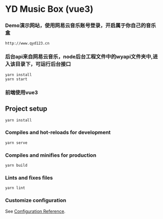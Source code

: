 # YD Music Box (vue3)

### Demo演示网站，使用网易云音乐账号登录，开启属于你自己的音乐盒
```
http://www.qyd123.cn
```

### 后台api来自网易云音乐，node后台工程文件中的wyapi文件夹中,进入该目录下，可运行后台接口
```
yarn install
yarn start
```
### 前端使用vue3
## Project setup
```
yarn install
```

### Compiles and hot-reloads for development
```
yarn serve
```

### Compiles and minifies for production
```
yarn build
```

### Lints and fixes files
```
yarn lint
```

### Customize configuration
See [Configuration Reference](https://cli.vuejs.org/config/).
